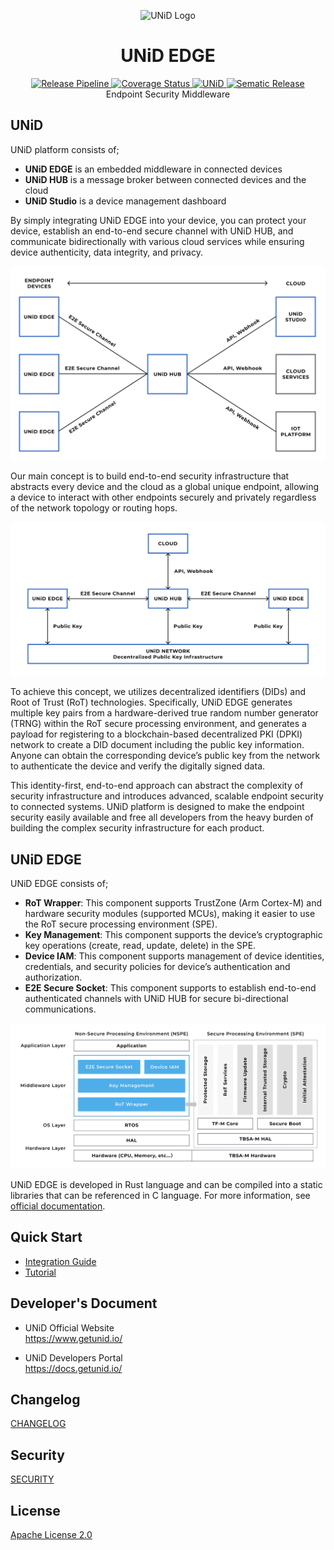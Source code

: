 <p align="center">
  <img src="images/unid_logo_github.svg" alt="UNiD Logo" width="160" />
</p>

<h1 align="center">
  UNiD EDGE
</h1>

<p align="center">
  <a href="https://github.com/getunid/unid/actions/workflows/release-pipeline.yml" target="_blank">
    <img src="https://github.com/getunid/unid/actions/workflows/release-pipeline.yml/badge.svg?branch=main" alt="Release Pipeline" />
  </a>
  <a href="https://coveralls.io/github/getunid/unid" target="_blank">
    <img src="https://coveralls.io/repos/github/getunid/unid/badge.svg" alt="Coverage Status" />
  </a>
  <a href="https://crates.io/crates/unid" target="_blank">
    <img src="https://img.shields.io/crates/v/unid.svg" alt="UNiD" />
  </a>
  <a href="https://github.com/semantic-release/semantic-release" target="_blank">
    <img src="https://img.shields.io/badge/semantic--release-rust-B7410E?logo=semantic-release" alt="Sematic Release" />
  </a>
  <br />
  Endpoint Security Middleware
</p>


## UNiD

UNiD platform consists of;

- **UNiD EDGE** is an embedded middleware in connected devices
- **UNiD HUB** is a message broker between connected devices and the cloud
- **UNiD Studio** is a device management dashboard

By simply integrating UNiD EDGE into your device, you can protect your device, establish an end-to-end secure channel with UNiD HUB, and communicate bidirectionally with various cloud services while ensuring device authenticity, data integrity, and privacy.

<p align="center">
  <img src="images/figure1.svg" alt="overview of unid platform" />
</p>

Our main concept is to build end-to-end security infrastructure that abstracts every device and the cloud as a global unique endpoint, allowing a device to interact with other endpoints securely and privately regardless of the network topology or routing hops.

<p align="center">
  <img src="images/figure2.svg" alt="e2e security infrastructure" />
</p>

To achieve this concept, we utilizes decentralized identifiers (DIDs) and Root of Trust (RoT) technologies. Specifically, UNiD EDGE generates multiple key pairs from a hardware-derived true random number generator (TRNG) within the RoT secure processing environment, and generates a payload for registering to a blockchain-based decentralized PKI (DPKI) network to create a DID document including the public key information. Anyone can obtain the corresponding device’s public key from the network to authenticate the device and verify the digitally signed data.

This identity-first, end-to-end approach can abstract the complexity of security infrastructure and introduces advanced, scalable endpoint security to connected systems. UNiD platform is designed to make the endpoint security easily available and free all developers from the heavy burden of building the complex security infrastructure for each product.

## UNiD EDGE

UNiD EDGE consists of;

- **RoT Wrapper**: This component supports TrustZone (Arm Cortex-M) and hardware security modules (supported MCUs), making it easier to use the RoT secure processing environment (SPE).
- **Key Management**: This component supports the device’s cryptographic key operations (create, read, update, delete) in the SPE.
- **Device IAM**: This component supports management of device identities, credentials, and security policies for device’s authentication and authorization.
- **E2E Secure Socket**: This component supports to establish end-to-end authenticated channels with UNiD HUB for secure bi-directional communications.

<p align="center">
  <img src="images/figure3.svg" alt="unid edge architecture" />
</p>

UNiD EDGE is developed in Rust language and can be compiled into a static libraries that can be referenced in C language. For more information, see [official documentation](https://docs.getunid.io/unid_edge/index.html). 

## Quick Start

- [Integration Guide](https://docs.getunid.io/integration/index.html)
- [Tutorial](https://docs.getunid.io/tutorial/ubuntu-nodejs/index.html)

## Developer's Document

- UNiD Official Website<br />
  https://www.getunid.io/
  
- UNiD Developers Portal<br />
  https://docs.getunid.io/

## Changelog

[CHANGELOG](CHANGELOG.md)

## Security

[SECURITY](SECURITY.md)

## License

[Apache License 2.0](LICENSE)
